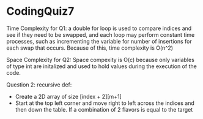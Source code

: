 # CodingQuiz7

Time Complexity for Q1: a double for loop is used to compare indices and see if they need to be swapped, and each loop may perform constant time processes, such as incrementing the variable for number of insertions for each swap that occurs. Because of this, time complexity is O(n^2)

Space Complexity for Q2: Space compexity is O(c) because only variables of type int are initalized and used to hold values during the execution of the code.

Question 2:
recursive def:
- Create a 2D array of size [index + 2][m+1]
- Start at the top left corner and move right to left across the indices and then down the table. If a combination of 2 flavors is equal to the target
